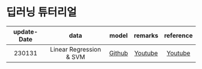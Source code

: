 

# 딥러닝 튜터리얼
|update-Date|data|model|remarks|reference|
|:---:|:---:|:---:|:---:|:---:|
|230131|Linear Regression & SVM|[Github](https://github.com/DataScience-Lab-Yonsei/2023-Spring-RegularSession/tree/main/%5B0131%5D_LinearRegression_and_SVM/lecture)|[Youtube](https://youtu.be/2n0-HaP1ASw)|[Youtube](https://youtu.be/BnV0m4jOb6g)|


